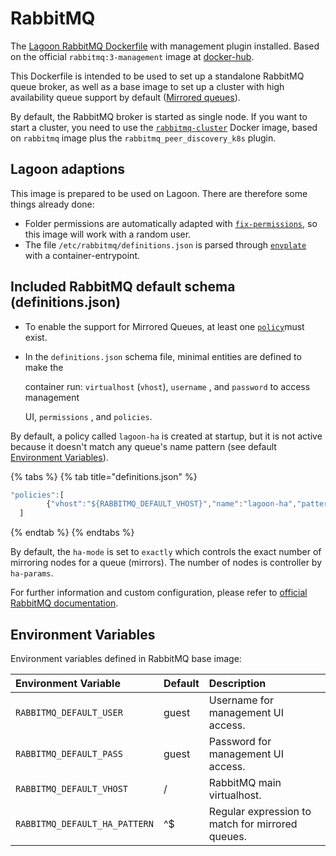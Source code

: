 # RabbitMQ

The [Lagoon RabbitMQ Dockerfile](https://github.com/amazeeio/lagoon/tree/master/images/rabbitmq) with management plugin installed. Based on the official `rabbitmq:3-management` image at [docker-hub](https://hub.docker.com/_/rabbitmq).

This Dockerfile is intended to be used to set up a standalone RabbitMQ queue broker, as well as a base image to set up a cluster with high availability queue support by default \([Mirrored queues](https://www.rabbitmq.com/ha.html)\).

By default, the RabbitMQ broker is started as single node. If you want to start a cluster, you need to use the [`rabbitmq-cluster`](https://github.com/amazeeio/lagoon/blob/master/images/rabbitmq-cluster/Dockerfile) Docker image, based on `rabbitmq` image plus the `rabbitmq_peer_discovery_k8s` plugin.

## Lagoon adaptions

This image is prepared to be used on Lagoon. There are therefore some things already done:

* Folder permissions are automatically adapted with [`fix-permissions`](https://github.com/sclorg/s2i-base-container/blob/master/core/root/usr/bin/fix-permissions), so this image will work with a random user.
* The file `/etc/rabbitmq/definitions.json` is parsed through [`envplate`](https://github.com/kreuzwerker/envplate) with a container-entrypoint.

## Included RabbitMQ default schema \(definitions.json\)

* To enable the support for Mirrored Queues, at least one [`policy`](https://www.rabbitmq.com/parameters.html#policies)must exist.
* In the `definitions.json` schema file, minimal entities are defined to make the

  container run: `virtualhost` \(`vhost`\), `username` , and `password` to access management

  UI, `permissions` , and `policies`.

By default,  a policy called `lagoon-ha` is created at startup,  but it is not active because it doesn't match any queue's name pattern \(see default [Environment Variables](rabbitmq.md#environment-variables)\).

{% tabs %}
{% tab title="definitions.json" %}
```javascript
"policies":[
        {"vhost":"${RABBITMQ_DEFAULT_VHOST}","name":"lagoon-ha","pattern":"${RABBITMQ_DEFAULT_HA_PATTERN}", "definition":{"ha-mode":"exactly","ha-params":2,"ha-sync-mode":"automatic","ha-sync-batch-size":5}}
  ]
```
{% endtab %}
{% endtabs %}

By default, the `ha-mode` is set to `exactly` which controls the exact number of mirroring nodes for a queue \(mirrors\). The number of nodes is controller by `ha-params`.

For further information and custom configuration, please refer to [official RabbitMQ documentation](https://www.rabbitmq.com/ha.html).

## Environment Variables

Environment variables defined in RabbitMQ base image:

| Environment Variable | Default | Description |
| :--- | :--- | :--- |
| `RABBITMQ_DEFAULT_USER` | guest | Username for management UI access. |
| `RABBITMQ_DEFAULT_PASS` | guest | Password for management UI access. |
| `RABBITMQ_DEFAULT_VHOST` | / | RabbitMQ main virtualhost. |
| `RABBITMQ_DEFAULT_HA_PATTERN` | ^$ | Regular expression to match for mirrored queues. |

